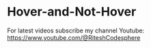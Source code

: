 # Hover-and-Not-Hover
For latest videos subscribe my channel Youtube: https://www.youtube.com/@RiteshCodesphere
